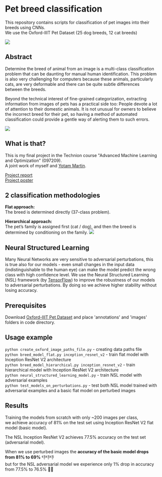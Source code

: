 # Pet breed classification

This repository contains scripts for classification of pet images into their breeds using CNNs.<br>We use the Oxford-IIIT Pet Dataset (25 dog breeds, 12 cat breeds)  

[<img src="https://i.imgur.com/2YfHYVG.png">]()

## Abstract

Determine the breed of animal from an image is a multi-class classification problem that
can be daunting for manual human identification. This
problem is also very challenging for computers
because these animals, particularly cats, are very
deformable and there can be quite subtle differences
between the breeds.

Beyond the technical interest of fine-grained categorization,
extracting information from images of pets has a practical side too:
People devote a lot of attention to their domestic animals.
It is not unusual for owners to believe the incorrect breed for their pet,
so having a method of automated classification could provide a
gentle way of alerting them to such errors.

[<img src="https://i.imgur.com/Ncglgog.png">]()

## What is that?
This is my final project in the Technion course "Advanced Machine Learning and Optimization" (097209).<br>
A joint work of myself and [Yotam Martin](https://www.linkedin.com/in/yotam-martin-b41493170/).

[Project report](https://drive.google.com/file/d/1P7VmEGp_8rhoUefoaoSLoUsyD8lIfiVD/view?usp=sharing)
<br>
[Project poster](https://drive.google.com/file/d/1buUUdys3v0eah8A6Mu6EI4ZnNcQuhyTk/view?usp=sharing)

## 2 classification methodologies
**Flat approach:**<br>
The breed is determined directly (37-class problem).

**Hierarchical approach:**<br>
The pet’s family is assigned first (cat / dog), and then the breed is
determined by conditioning on the family.
[<img src="https://i.imgur.com/RvAxbgf.png">]()

## Neural Structured Learning
Many Neural Networks are very sensitive to adversarial
perturbations, this is true also for our models - even
small changes in the input data (indistinguishable to the
human eye) can make the model predict the wrong class with high confidence level.
We use the Neural Structured Learning (NSL) framework
(by [TensorFlow](https://github.com/tensorflow/neural-structured-learning)) to improve the robustness of our models to adversarial
perturbations. By doing so we achieve higher stability
without losing accuracy.


## Prerequisites
Download [Oxford-IIIT Pet Dataset](https://www.robots.ox.ac.uk/~vgg/data/pets/) and place 'annotations' and 'images' folders in code directory. 

## Usage example

`python create_oxford_image_paths_file.py` - creating data paths file<br>
`python breed_model_flat.py inception_resnet_v2` - train flat model with Inception ResNet V2 architecture<br>
`python breed_model_hierarchical.py inception_resnet_v2` - train hierarchical model with Inception ResNet V2 architecture<br>
`python neural_structured_learning_model.py` - train NSL model with adversarial examples<br>
`python test_models_on_perturbations.py` - test both NSL model trained with adversarial examples and a basic flat model on perturbed images

## Results
Training the models from scratch with only ~200 images per class,<br>
we achieve accuracy of 81% on the test set using Inception ResNet V2 flat model (basic model).

The NSL Inception ResNet V2 achieves 77.5% accuracy on the test set (adversarial model).

When we use perturbed images the **accuracy of the basic model drops from 81% to 69%** 👎👎👎<br> 
but for the NSL adversarial model we experience only 1% drop in accuracy from 77.5% to 76.5% 🤩💪



